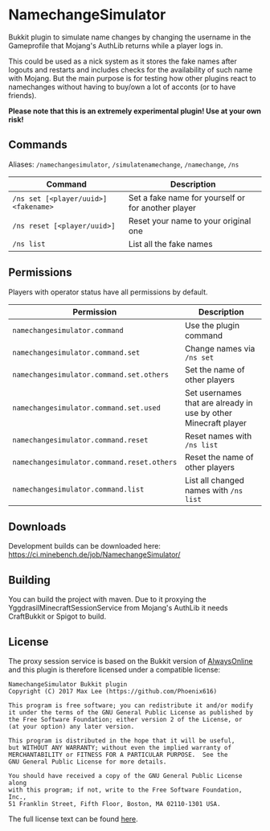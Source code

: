 # NamechangeSimulator
Bukkit plugin to simulate name changes by changing the username in the Gameprofile that Mojang's AuthLib returns while a player logs in.

This could be used as a nick system as it stores the fake names after logouts and restarts and includes checks for the availability of such name with Mojang. But the main purpose is for testing how other plugins react to namechanges without having to buy/own a lot of acconts (or to have friends).

**Please note that this is an extremely experimental plugin! Use at your own risk!**

## Commands

Aliases: `/namechangesimulator`, `/simulatenamechange`, `/namechange`, `/ns`

 Command                               | Description
---------------------------------------|---------------------------------------------------
 `/ns set [<player/uuid>] <fakename>`  | Set a fake name for yourself or for another player
 `/ns reset [<player/uuid>]`           | Reset your name to your original one
 `/ns list`                            | List all the fake names

## Permissions

Players with operator status have all permissions by default.

Permission                                  | Description
--------------------------------------------|------------------------------------------------------------------------------------
`namechangesimulator.command`               | Use the plugin command
`namechangesimulator.command.set`           | Change names via `/ns set`
`namechangesimulator.command.set.others`    | Set the name of other players
`namechangesimulator.command.set.used`      | Set usernames that are already in use by other Minecraft player
`namechangesimulator.command.reset`         | Reset names with `/ns list`
`namechangesimulator.command.reset.others`  | Reset the name of other players
`namechangesimulator.command.list`          | List all changed names with `/ns list`

## Downloads

Development builds can be downloaded here: https://ci.minebench.de/job/NamechangeSimulator/

## Building

You can build the project with maven. Due to it proxying the YggdrasilMinecraftSessionService from Mojang's AuthLib it needs CraftBukkit or Spigot to build.

## License

The proxy session service is based on the Bukkit version of [AlwaysOnline](https://github.com/johnnywoof/AlwaysOnline) and this plugin is therefore licensed under a compatible license:

```
NamechangeSimulator Bukkit plugin
Copyright (C) 2017 Max Lee (https://github.com/Phoenix616)

This program is free software; you can redistribute it and/or modify
it under the terms of the GNU General Public License as published by
the Free Software Foundation; either version 2 of the License, or
(at your option) any later version.

This program is distributed in the hope that it will be useful,
but WITHOUT ANY WARRANTY; without even the implied warranty of
MERCHANTABILITY or FITNESS FOR A PARTICULAR PURPOSE.  See the
GNU General Public License for more details.

You should have received a copy of the GNU General Public License along
with this program; if not, write to the Free Software Foundation, Inc.,
51 Franklin Street, Fifth Floor, Boston, MA 02110-1301 USA.
```

The full license text can be found [here](https://github.com/Phoenix616/NamechangeSimulator/blob/master/LICENSE).
